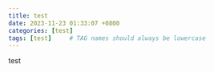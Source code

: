 ```yaml
---
title: test
date: 2023-11-23 01:33:07 +0800
categories: [test]
tags: [test]     # TAG names should always be lowercase
---
```


test
